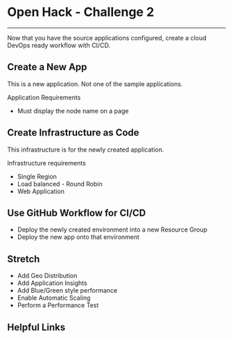 # Open Hack - Challenge 2

---

Now that you have the source applications configured, create a cloud DevOps ready workflow with CI/CD.

## Create a New App

This is a new application. Not one of the sample applications.

Application Requirements

* Must display the node name on a page

## Create Infrastructure as Code

This infrastructure is for the newly created application.

Infrastructure requirements

* Single Region
* Load balanced - Round Robin
* Web Application

## Use GitHub Workflow for CI/CD

* Deploy the newly created environment into a new Resource Group
* Deploy the new app onto that environment

## Stretch

* Add Geo Distribution
* Add Application Insights
* Add Blue/Green style performance
* Enable Automatic Scaling
* Perform a Performance Test

## Helpful Links
